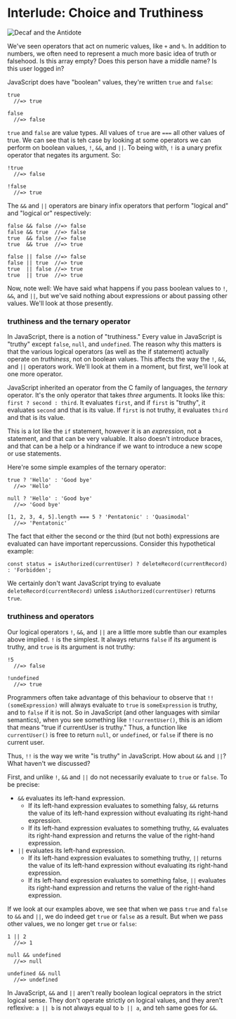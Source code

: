 # Interlude: Choice and Truthiness

![Decaf and the Antidote](images/antidote.jpg)

We've seen operators that act on numeric values, like `+` and `%`. In addition to numbers, we often need to represent a much more basic idea of truth or falsehood. Is this array empty? Does this person have a middle name? Is this user logged in?

JavaScript does have "boolean" values, they're written `true` and `false`:

    true
      //=> true
      
    false
      //=> false
      
`true` and `false` are value types. All values of `true` are `===` all other values of true. We can see that is teh case by looking at some operators we can perform on boolean values, `!`, `&&`, and `||`. To being with, `!` is a unary prefix operator that negates its argument. So:

    !true
      //=> false
      
    !false
      //=> true
      
The `&&` and `||` operators are binary infix operators that perform "logical and" and "logical or" respectively:

    false && false //=> false
    false && true  //=> false
    true  && false //=> false
    true  && true  //=> true

    false || false //=> false
    false || true  //=> true
    true  || false //=> true
    true  || true  //=> true
    
Now, note well: We have said what happens if you pass boolean values to `!`, `&&`, and `||`, but we've said nothing about expressions or about passing other values. We'll look at those presently.

### truthiness and the ternary operator

In JavaScript, there is a notion of "truthiness." Every value in JavaScript is "truthy" except `false`, `null`, and `undefined`. The reason why this matters is that the various logical operators (as well as the if statement) actually operate on *truthiness*, not on boolean values. This affects the way the `!`, `&&`, and `||` operators work. We'll look at them in a moment, but first, we'll look at one more operator.

JavaScript inherited an operator from the C family of languages, the *ternary* operator. It's the only operator that takes *three* arguments. It looks like this: `first ? second : third`. It evaluates `first`, and if `first` is "truthy", it evaluates `second` and that is its value. If `first` is not truthy, it evaluates `third` and that is its value.

This is a lot like the `if` statement, however it is an *expression*, not a statement, and that can be very valuable. It also doesn't introduce braces, and that can be a help or a hindrance if we want to introduce a new scope or use statements.

Here're some simple examples of the ternary operator:

    true ? 'Hello' : 'Good bye'
      //=> 'Hello'

    null ? 'Hello' : 'Good bye'
      //=> 'Good bye'
      
    [1, 2, 3, 4, 5].length === 5 ? 'Pentatonic' : 'Quasimodal'
      //=> 'Pentatonic'

The fact that either the second or the third (but not both) expressions are evaluated can have important repercussions. Consider this hypothetical example:

    const status = isAuthorized(currentUser) ? deleteRecord(currentRecord) : 'Forbidden';
    
We certainly don't want JavaScript trying to evaluate `deleteRecord(currentRecord)` unless `isAuthorized(currentUser)` returns `true`.

### truthiness and operators

Our logical operators `!`, `&&`, and `||` are a little more subtle than our examples above implied. `!` is the simplest. It always returns `false` if its argument is truthy, and `true` is its argument is not truthy:

    !5
      //=> false
    
    !undefined
      //=> true
      
Programmers often take advantage of this behaviour to observe that `!!(someExpression)` will always evaluate to `true` is `someExpression` is truthy, and to `false` if it is not. So in JavaScript (and other languages with similar semantics), when you see something like `!!currentUser()`, this is an idiom that means "true if currentUser is truthy." Thus, a function like `currentUser()` is free to return `null`, or `undefined`, or `false` if there is no current user.

Thus, `!!` is the way we write "is truthy" in JavaScript. How about `&&` and `||`? What haven't we discussed?

First, and unlike `!`, `&&` and `||` do not necessarily evaluate to `true` or `false`. To be precise:

- `&&` evaluates its left-hand expression.
  - If its left-hand expression evaluates to something falsy, `&&` returns the value of its left-hand expression without evaluating its right-hand expression.
  - If its left-hand expression evaluates to something truthy, `&&` evaluates its right-hand expression and returns the value of the right-hand expression.
- `||` evaluates its left-hand expression.
  - If its left-hand expression evaluates to something truthy, `||` returns the value of its left-hand expression without evaluating its right-hand expression.
  - If its left-hand expression evaluates to something false, `||` evaluates its right-hand expression and returns the value of the right-hand expression.

If we look at our examples above, we see that when we pass `true` and `false` to `&&` and `||`, we do indeed get `true` or `false` as a result. But when we pass other values, we no longer get `true` or `false`:

    1 || 2
      //=> 1
    
    null && undefined
      //=> null
      
    undefined && null
      //=> undefined
      
In JavaScript, `&&` and `||` aren't really boolean logical oeprators in the strict logical sense. They don't operate strictly on logical values, and they aren't reflexive: `a || b` is not always equal to `b || a`, and teh same goes for `&&`.